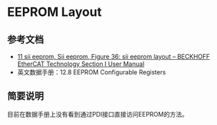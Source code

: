 # EEPROM Layout

## 参考文档

* [11 sii eeprom, Sii eeprom, Figure 36: sii eeprom layout – BECKHOFF EtherCAT Technology Section I User Manual](http://www.manualsdir.com/manuals/757430/beckhoff-ethercat-technology-section-i.html?page=92)
* 英文数据手册：12.8 EEPROM Configurable Registers

## 简要说明

目前在数据手册上没有看到通过PDI接口直接访问EEPROM的方法。

